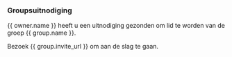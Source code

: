 ### Groupsuitnodiging

{{ owner.name }} heeft u een uitnodiging gezonden om lid te worden van de groep {{ group.name }}.

Bezoek {{ group.invite_url }} om aan de slag te gaan.
